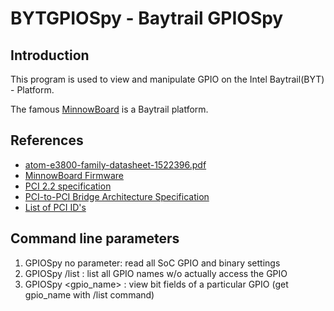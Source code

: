 # BYTGPIOSpy - Baytrail GPIOSpy

## Introduction

This program is used to view and manipulate GPIO on
the Intel Baytrail(BYT) - Platform.

The famous [MinnowBoard](https://www.silicom-usa.com/pr/edge-networking-solutions/edge-network-boards/minnowboard-turbot/) is a Baytrail platform.

## References
* [atom-e3800-family-datasheet-1522396.pdf](https://www.mouser.com/datasheet/2/612/atom-e3800-family-datasheet-1522396.pdf)
* [MinnowBoard Firmware](https://software.intel.com/en-us/articles/minnowboard-maxturbot-uefi-firmware)
* [PCI 2.2 specification](http://www.ics.uci.edu/~harris/ics216/pci/PCI_22.pdf)
* [PCI-to-PCI Bridge Architecture Specification](https://cds.cern.ch/record/551427/files/cer-2308933.pdf)
* [List of PCI ID's](http://pciids.sourceforge.net/v2.2/pci.ids)

## Command line parameters

1. GPIOSpy no parameter: read all SoC GPIO and binary settings
2. GPIOSpy /list : list all GPIO names w/o actually access the GPIO
3. GPIOSpy <gpio_name> : view bit fields of a particular GPIO (get gpio_name with /list command) 
